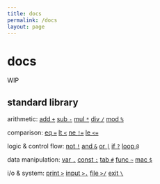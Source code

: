```yaml
---
title: docs
permalink: /docs
layout: page
---
```


# docs

WIP

## standard library

arithmetic:
[add `+`]()
[sub `-`]()
[mul `*`]()
[div `/`]()
[mod `%`]()

comparison:
[eq `=`]()
[lt `<`]()
[ne `!=`]()
[le `<=`]()

logic & control flow:
[not `!`]()
[and `&`]()
[or `|`]()
[if `?`]()
[loop `@`]()

data manipulation:
[var `.`]()
[const `:`]()
[tab `#`]()
[func `~`]()
[mac `$`]()

i/o & system:
[print `>`]()
[input `>.`]()
[file `>/`]()
[exit `\`]()
